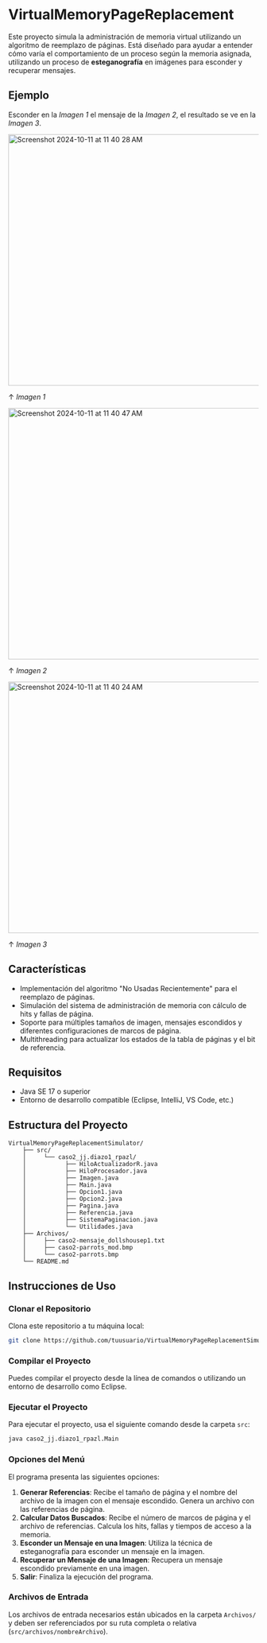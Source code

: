 # VirtualMemoryPageReplacement

Este proyecto simula la administración de memoria virtual utilizando un algoritmo de reemplazo de páginas. Está diseñado para ayudar a entender cómo varía el comportamiento de un proceso según la memoria asignada, utilizando un proceso de **esteganografía** en imágenes para esconder y recuperar mensajes.

## Ejemplo
Esconder en la *Imagen 1* el mensaje de la *Imagen 2*, el resultado se ve en la *Imagen 3*.

<img width="506" alt="Screenshot 2024-10-11 at 11 40 28 AM" src="https://github.com/user-attachments/assets/b0b2c7bb-a001-4a8e-9b7f-705c9e014f91">

↑ *Imagen 1*

<img width="506" alt="Screenshot 2024-10-11 at 11 40 47 AM" src="https://github.com/user-attachments/assets/28b626e7-52e2-4ac7-ac09-d20e3a24c226">

↑ *Imagen 2*

<img width="506" alt="Screenshot 2024-10-11 at 11 40 24 AM" src="https://github.com/user-attachments/assets/9984f62c-09ef-4852-91ca-3b3b63b3b417">

↑ *Imagen 3*

## Características

- Implementación del algoritmo "No Usadas Recientemente" para el reemplazo de páginas.
- Simulación del sistema de administración de memoria con cálculo de hits y fallas de página.
- Soporte para múltiples tamaños de imagen, mensajes escondidos y diferentes configuraciones de marcos de página.
- Multithreading para actualizar los estados de la tabla de páginas y el bit de referencia.

## Requisitos

- Java SE 17 o superior
- Entorno de desarrollo compatible (Eclipse, IntelliJ, VS Code, etc.)

## Estructura del Proyecto

```
VirtualMemoryPageReplacementSimulator/
    ├── src/
    │     └── caso2_jj.diazo1_rpazl/
    │           ├── HiloActualizadorR.java
    │           ├── HiloProcesador.java
    │           ├── Imagen.java
    │           ├── Main.java
    │           ├── Opcion1.java
    │           ├── Opcion2.java
    │           ├── Pagina.java
    │           ├── Referencia.java
    │           ├── SistemaPaginacion.java
    │           └── Utilidades.java
    ├── Archivos/
    │     ├── caso2-mensaje_dollshousep1.txt
    │     ├── caso2-parrots_mod.bmp
    │     └── caso2-parrots.bmp
    └── README.md
```

## Instrucciones de Uso

### Clonar el Repositorio

Clona este repositorio a tu máquina local:

```sh
git clone https://github.com/tuusuario/VirtualMemoryPageReplacementSimulator.git
```

### Compilar el Proyecto

Puedes compilar el proyecto desde la línea de comandos o utilizando un entorno de desarrollo como Eclipse.

### Ejecutar el Proyecto

Para ejecutar el proyecto, usa el siguiente comando desde la carpeta `src`:

```sh
java caso2_jj.diazo1_rpazl.Main
```

### Opciones del Menú

El programa presenta las siguientes opciones:

1. **Generar Referencias**: Recibe el tamaño de página y el nombre del archivo de la imagen con el mensaje escondido. Genera un archivo con las referencias de página.
2. **Calcular Datos Buscados**: Recibe el número de marcos de página y el archivo de referencias. Calcula los hits, fallas y tiempos de acceso a la memoria.
3. **Esconder un Mensaje en una Imagen**: Utiliza la técnica de esteganografía para esconder un mensaje en la imagen.
4. **Recuperar un Mensaje de una Imagen**: Recupera un mensaje escondido previamente en una imagen.
5. **Salir**: Finaliza la ejecución del programa.

### Archivos de Entrada

Los archivos de entrada necesarios están ubicados en la carpeta `Archivos/` y deben ser referenciados por su ruta completa o relativa (`src/archivos/nombreArchivo`).

